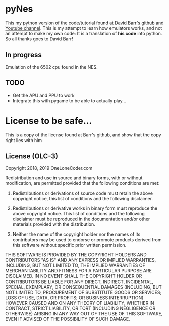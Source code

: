 # pyNes

This my python version of the code/tutorial found at [David Barr's github](https://github.com/OneLoneCoder/olcNES) and [Youtube channel](https://www.youtube.com/playlist?list=PLrOv9FMX8xJHqMvSGB_9G9nZZ_4IgteYf). This is my attempt to learn how emulators works, and not an attempt to make my own code: It is a translation of **his code** into python. So all thanks goes to David Barr!

## In progress
Emulation of the 6502 cpu found in the NES.

## TODO
- Get the APU and PPU to work
- Integrate this with pygame to be able to actually play...

# License to be safe...
This is a copy of the license found at Barr's github, and show that the copy right lies with him


## License (OLC-3)
Copyright 2018, 2019 OneLoneCoder.com

Redistribution and use in source and binary forms, with or without 
modification, are permitted provided that the following conditions 
are met:

1. Redistributions or derivations of source code must retain the above 
   copyright notice, this list of conditions and the following disclaimer.

2. Redistributions or derivative works in binary form must reproduce 
   the above copyright notice. This list of conditions and the following 
   disclaimer must be reproduced in the documentation and/or other 
   materials provided with the distribution.

3. Neither the name of the copyright holder nor the names of its 
   contributors may be used to endorse or promote products derived 
   from this software without specific prior written permission.
    
THIS SOFTWARE IS PROVIDED BY THE COPYRIGHT HOLDERS AND CONTRIBUTORS 
"AS IS" AND ANY EXPRESS OR IMPLIED WARRANTIES, INCLUDING, BUT NOT 
LIMITED TO, THE IMPLIED WARRANTIES OF MERCHANTABILITY AND FITNESS FOR 
A PARTICULAR PURPOSE ARE DISCLAIMED. IN NO EVENT SHALL THE COPYRIGHT 
HOLDER OR CONTRIBUTORS BE LIABLE FOR ANY DIRECT, INDIRECT, INCIDENTAL, 
SPECIAL, EXEMPLARY, OR CONSEQUENTIAL DAMAGES (INCLUDING, BUT NOT 
LIMITED TO, PROCUREMENT OF SUBSTITUTE GOODS OR SERVICES; LOSS OF USE, 
DATA, OR PROFITS; OR BUSINESS INTERRUPTION) HOWEVER CAUSED AND ON ANY 
THEORY OF LIABILITY, WHETHER IN CONTRACT, STRICT LIABILITY, OR TORT 
(INCLUDING NEGLIGENCE OR OTHERWISE) ARISING IN ANY WAY OUT OF THE USE
OF THIS SOFTWARE, EVEN IF ADVISED OF THE POSSIBILITY OF SUCH DAMAGE.
